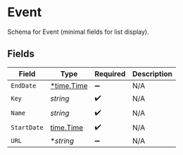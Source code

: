 # Event

Schema for Event (minimal fields for list display).


## Fields

| Field                                      | Type                                       | Required                                   | Description                                |
| ------------------------------------------ | ------------------------------------------ | ------------------------------------------ | ------------------------------------------ |
| `EndDate`                                  | [*time.Time](https://pkg.go.dev/time#Time) | :heavy_minus_sign:                         | N/A                                        |
| `Key`                                      | *string*                                   | :heavy_check_mark:                         | N/A                                        |
| `Name`                                     | *string*                                   | :heavy_check_mark:                         | N/A                                        |
| `StartDate`                                | [time.Time](https://pkg.go.dev/time#Time)  | :heavy_check_mark:                         | N/A                                        |
| `URL`                                      | **string*                                  | :heavy_minus_sign:                         | N/A                                        |